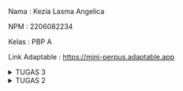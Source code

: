 Nama    : Kezia Lasma Angelica

NPM     : 2206082234

Kelas   : PBP A

Link Adaptable  : https://mini-perpus.adaptable.app

<details>
<summary>TUGAS 3</summary>

1. Apa perbedaan antara form POST dan form GET dalam Django?  
    Method GET dan Post merupakan method yang digunakan untuk mengirim request HTTP ke server. Perbedaanya yaitu terletak pada tampilan URL, dimana GET akan menampilkan request HTTP pada URL, sementara POST tidak menampilkan request HTTP sehingga lebih aman untuk data yang membutuhkan privasi.  
    Contoh:  
    GET     : google.com/search?q=difference+between+post+and+get  
    POST    : https://scele.cs.ui.ac.id/user/profile.php?id=5465 (tidak menampilkan username dan password)  

2. Apa perbedaan utama antara XML, JSON, dan HTML dalam konteks pengiriman data?  
    a. XML     : Menggunakan markup tags sebagai basis sintaksnya. Sifat datanya terstruktur dan memiliki validasi yang kuat sehingga biasanya digunakan untuk konfigurasi aplikasi.
    b. JSON    : Menggunakan format pasangan key dan value. JSON mempunyai struktur yang lebih sederhana dibandingkan XML, namun ukuran datanya jauh lebih efisien sehingga biasanya digunakan untuk pengembangan web yang membutuhkan pertukaran data antara server dan client.
    c. HTML     : HTML juga menggunakan markup tags sebagai basis sintaksnya, namun tujuannya adalah untuk merender tampilan sehingga biasanya digunakan untuk membuat tampilah halaman web  

3. Mengapa JSON sering digunakan dalam pertukaran data antara aplikasi web modern?  
    JSON sering digunakan dalam pertukaran data aplikasi web modern karena formatnya lebih sederhana dan ringkas (menjadi lebih mudah dibaca oleh mesin) sehingga komunikasi pertukaran data dapat berlangsung dengan cepat  

4. Jelaskan bagaimana cara kamu mengimplementasikan checklist di atas secara step-by-step (bukan hanya sekadar mengikuti tutorial).  
    A. Membuat input form untuk menambahkan objek model pada app sebelumnya  
        - Membuat berkas forms.py pada direktori main untuk menginisiasi fields data yang akan dibutuhkan untuk produk. Pada produk saya, saya menggunakan fields name, amount, description, price serta   
        - Menambahkan import HttpResponseRedirect, ProductForm, dan reverse pada views.py
        - Membuat fungsi createProduct dengan parameter request untuk menginisiasi formulir yang menambahkan data produk yang baru diisi pada file tersebut
        - Menambahkan variabel products = Product.objects.all() pada views.py agar seluruh objek Product tersimpan di database
        - Membuka file urls.py di direktori utama untuk melakukan import fungsi create_product serta me-routing path create_product ke urlpatterns
        - Membuat file create_product.html pada templates yang mengextend base.html. File ini akan menginisiasi tampilan untuk "Add Products"  
    B. Menambahkan 5 fungsi views untuk melihat objek yang sudah ditambahkan dalam format HTML, XML, JSON, XML by ID, dan JSON by ID.  
        - Untuk melihat dalam format HTML, buat fungsi baru pada views.py, yaitu create_item dengan request untuk merender request product
        - Kemudian membuat file create_item.html pada templates untuk membuat tampilan page "Add Items"
        - Untuk format HTML dan JSON, impor HttpResponse dan serializers pada views.py, yang dimana serializers berfungsi untuk translater objek ke model XML dan JSON  
        - Membuat fungsi show_xml dan show_JSON yang menerima parameter request dengan melakukan serialize response data ke XML atau JSON
        - Jika ingin melihat objek berdasarkan ID, maka tambahkan fungsi show_xml_by_id dan show_json_by_id dengan menambahkan parameter id kedalam fungsi  
        - Tambahkan fungsi-fungsi yang telah dibuat tadi sebagai import kedalam folder urls.py dan menambahkan path URL fungsi-fungsi tadi kedalam urlpatterns  
    C. Membuat routing URL untuk masing-masing views yang telah ditambahkan pada poin 2.  
    -  Mengimpor fungsi-fungsi yang telah dibuat kedalam urls.py dan menambahkan path url kedalam urlpatterns
    ```python
    from django.urls import path
    from main.views import show_main, create_item, show_xml, show_json, show_xml_by_id, show_json_by_id 

    app_name = 'main'

    urlpatterns = [
        path('', show_main, name='show_main'),
        path('create-item', create_item, name='create_item'),
        path('xml/', show_xml, name='show_xml'), 
        path('json/', show_json, name='show_json'),
        path('xml/<int:id>/', show_xml_by_id, name='show_xml_by_id'),
        path('json/<int:id>/', show_json_by_id, name='show_json_by_id'),  
    ]
    ```  
5. Screenshot Postman  
    A. HTML  
    ![alt text](html.png)
    B. XML  
    ![alt text](xml.png)
    C. JSON  
    ![alt text](json.png)
    D. XML by ID
    ![alt text](xml_2.png)
    E. JSON by ID
    ![alt text](son_1.png)

Referensi:
- https://aws.amazon.com/id/compare/the-difference-between-json-xml/

</details>

<details>
<summary>TUGAS 2</summary>
A.  Checklist

1. Membuat sebuah proyek Django baru:   
    a. Membuat direktori lokal yang kemudian akan menjadi direktori utama  
    b. Menyalakan virtual environment setiap akan membuat proyek baru agar dependencies untuk tiap proyek terisolasi  
    c. Menyiapkan dependencies dalam berkas requirements.txt dan menginstallnya  
    d. Membuat proyek baru dengan command `django-admin startproject`

2. Membuat aplikasi dengan nama main pada proyek tersebut: Menjalankan command `python manage.py startapp main` pada direktori utama dan mendaftarkannya pad settings.py

3. Melakukan routing pada proyek agar dapat menjalankan aplikasi main: Membuat berkas urls.py pada direktori main dan mengisi file tersebut dengan:  
    a. Mengimpor path dari django.urls untuk mendefinisikan pola URL.  
    b. Menggunakan fungsi `show_main` dari modul main.views sebagai tampilan yang akan ditampilkan ketika URL terkait diakses.  
    c. Memberikan app_name untuk memberikan nama unik pada pola URL dalam aplikasi.

4.  Membuat model pada aplikasi main dengan nama Item dan memiliki atribut wajib: Mengisi berkas models.py dengan   
    a. models.Model yaitu kelas dasar yang digunakan untuk mendefinisikan model dalam Django.  
    b. Product yaitu nama model yang ingin didefinisikan.  
    c. Menambahkan atribut seperti nama, harga, dan deskripsi dan mengelompokkan tiap atribut kedalam tipe data yang sesuai seperti CharField, DateField, IntegerField, dan TextField.

5.  Membuat sebuah fungsi pada views.py untuk dikembalikan ke dalam sebuah template HTML yang menampilkan nama aplikasi serta nama dan kelas kamu:  
    a. Mengisi berkas views.py dengan `from django.shortcuts import render`  
    b. Menambahkan fungsi `def show_main(request)` yang mengatur permintaan HTTP dan mengembalikan tampilan yang sesuai.  
    c. Menambahkan "context" yang berisi data yang akan dikirimkan ke tampilan (berupa data nama dan kelas)  
    d. Menambahkan "render" tampilan yang berisi  
        - `request` yang berisi objek permintaan HTTP yang dikirim oleh pengguna.  
        - `main.html` yang berisi berkas template yang akan digunakan untuk me-render tampilan.  
        - `context` yang merupakan dictionary berisi data yang akan diteruskan ke tampilan untuk digunakan dalam penampilan dinamis.

6.  Membuat sebuah routing pada urls.py aplikasi main untuk memetakan fungsi yang telah dibuat pada views.py: Menambahkan isi urls.py pada direktori proyek dengan mengimpor fungsi include dari django.urls dan rute URL dari aplikasi lain untuk diarahkan ke tampilan main melalui variabel urlpatterns

7.  Melakukan deployment ke Adaptable terhadap aplikasi yang sudah dibuat sehingga nantinya dapat diakses oleh teman-temanmu melalui Internet:  
    a. Membuat akun Adaptable dan menyambungkannya dengan akun GitHub  
    b. Membuat "New App" dan menyambungkannya dengan repositori GitHub yang sudah ada dengan memilih "All Repositories" pada proses instalasi  
    c. Memilih repositori yang akan di-deploy ke Adaptable  
    d. Memilih Python App Template sebagai template deployment dan memilih PostgreSQL sebagai tipe basis data yang akan digunakan.  
    e. Menyesuaikan versi Python dengan spesifikasi aplikasi dengan mengecek terlebih dulu versi python melalui penyalaan virtual environment dan menjalankan python --version.  
    f. Menambahkan `python manage.py migrate && gunicorn mini_perpus.wsgi` pada bagian "Start Command"  
    g. Memasukkan nama aplikasi yang akan menjadi domain untuk situs web aplikasi dan mencentang HTTP Listener on PORT  
    h. Klik "Deploy App", kemudian proses deployment akan dimulai


B.  Buatlah bagan yang berisi request client ke web aplikasi berbasis Django beserta responnya dan jelaskan pada bagan tersebut kaitan antara urls.py, views.py, models.py, dan berkas html. 

![alt text](bagan.jpg)  
    Pertama, client akan membuat request ke URL aplikasi Django melalui internet. Kemudian, urls.py akan memetakan request tersebut melalui route yang menghubungkan URL yang diminta dengan fungsi atau kelas tampilan yang akan menanganinya. Lalu, views.py akan menerima permintaan dan memprosesnya sesuai dengan logika aplikasi. Misal dalam halaman profil, views akan memeriksa data pengguna yang diminta dan mempersiapkan data tersebut untuk ditampilkan. Selanjutnya views.py akan berinteraksi dengan models.py untuk mengakses atau memperbarui data di database. Setelah memproses data, views akan menggunakan template HTML yang berisi struktur dan elemen-elemen HTML untuk menyusun halaman web dengan mengisi data yang diperlukan. Setelah halaman web selesai dibuat, aplikasi akan mengirimkannya sebagai respons (response) kembali kepada client yang mengakses URL tersebut melalui internet dengan tampilan yang sesuai dengan request.  

C. Jelaskan mengapa kita menggunakan virtual environment? Apakah kita tetap dapat membuat aplikasi web berbasis Django tanpa menggunakan virtual environment?  
    Virtual environment dibutuhkan untuk mengisolasi dependencies dari suatu proyek, yang dimana dependencies tersebut tercatat pada requirements.txt. Hal ini akan memudahkan developer dalam mengelola berbagai proyek karena tiap proyek akan memiliki environment dan dependenciesnya masing-masing yang sudah terpisah. Sebenarnya, aplikasi web berbasis Django tetap dapat dibuat tanpa menggunakan virtual environment jika hanya dilakukan pada server local. Namun, hal ini akan sulit dilakukan jika kita akan melakukan deploy project menggunakan online hoster karena online hoster perlu menyesuaikan dependencies yang diperlukan proyek dengan mesin hosting.

D. Jelaskan apakah itu MVC, MVT, MVVM dan perbedaan dari ketiganya  
    a. MVC (Model-View-Controller):  
        - Model: Komponen yang mengatur dan mengelola logika aplikasi, data, validasi, dan interaksi.
        - View (Tampilan): Komponen yang mengontrol bagaimana data yang dikelola oleh model akan ditampilkan dengan menyiapkan komponenen-komponen yang akan terlibat seperti text boxes, dropdowns, dan lainnya.
        - Controller (Kontroler): Sebagai penengah dari Model dan View yang bertugas untuk memproses logika dan permintaan yang masuk dan berinteraksi dengan View untuk me-render output.
    b. MVT (Model-View-Template):  
        - Model: Sama seperti dalam Model dalam MVC yang bertugas mengelola data dan aplikasi.
        View (Tampilan): Berperan sebagai pengatur tampilan dengan mengambil data dari model untuk ditampilkan kepada pengguna
        - Template: Mengatur tampilan atau antarmuka pengguna dengan memisahkan kode HTML dari logika aplikasi untuk merancang tampilan yang diisi dengan data dari Model melalui View.
    c. MVVM (Model-View-ViewModel):
    - Model (Model): Sama seperti Model dalam MVC dan MVT yang bertugas mengelola data dan logika aplikasi.
    - View (Tampilan): Bertanggung jawab untuk menyiapkan elemen yang akan ditampilkan dan menerima input dari user.
    - ViewModel (Model Tampilan): Menjadi jembatan antara Model dan View yang mengontrol interaksi dari View  
    d. Perbedaan:  
    Pada MVC, terdapat controller yang mengendalikan Model dan View yang ditulis dengan kode spesifik untuk mengontrol. Sementara pada MVT, terdapat View yang menerima request dan mengembalikan respon dari HTTP dan Controller pada MVT sudah diatur oleh frameworknya sendiri.
    MVT adalah sebuah adaptasi dari MVC yang lebih khusus untuk kerangka kerja Django. Pada MVVM, logika yang digunakan yaitu data-binding, yang memudahkan dalam membuat perubahan pada aplikasi dibanding dengan MVC yang kodenya berlapis-lapis.

</details>